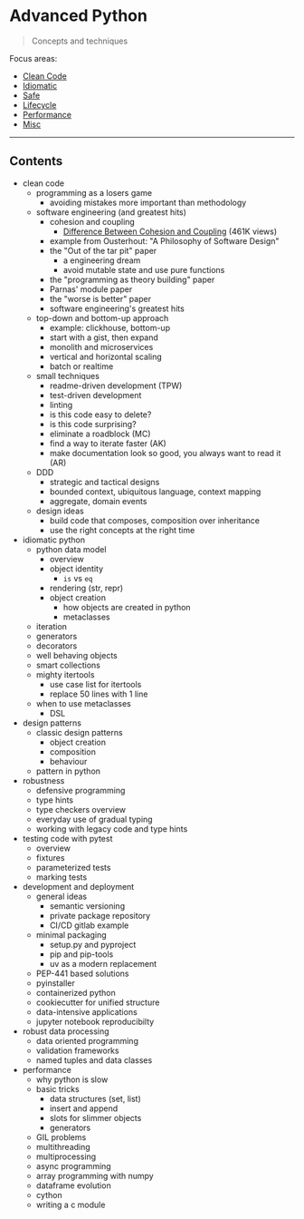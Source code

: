 # Advanced Python

> Concepts and techniques

Focus areas:

* [Clean Code](10-CleanCode.md)
* [Idiomatic](20-Idiomatic.md)
* [Safe](30-Safe.md)
* [Lifecycle](40-Lifecycle.md)
* [Performance](50-Performance.md)
* [Misc](60-Misc.md)


----

## Contents

* clean code
    * programming as a losers game
        * avoiding mistakes more important than methodology
    * software engineering (and greatest hits)
        * cohesion and coupling
            * [Difference Between Cohesion and Coupling](https://stackoverflow.com/questions/3085285/difference-between-cohesion-and-coupling) (461K views)
        * example from Ousterhout: "A Philosophy of Software Design"
        * the "Out of the tar pit" paper
            * a engineering dream
            * avoid mutable state and use pure functions
        * the "programming as theory building" paper
        * Parnas' module paper
        * the "worse is better" paper
        * software engineering's greatest hits
    * top-down and bottom-up approach
        * example: clickhouse, bottom-up
        * start with a gist, then expand
        * monolith and microservices
        * vertical and horizontal scaling
        * batch or realtime
    * small techniques
        * readme-driven development (TPW)
        * test-driven development
        * linting
        * is this code easy to delete?
        * is this code surprising?
        * eliminate a roadblock (MC)
        * find a way to iterate faster (AK)
        * make documentation look so good, you always want to read it (AR)
    * DDD
        * strategic and tactical designs
        * bounded context, ubiquitous language, context mapping
        * aggregate, domain events
    * design ideas
        * build code that composes, composition over inheritance
        * use the right concepts at the right time
* idiomatic python
    * python data model
        * overview
        * object identity
            * `is` vs `eq`
        * rendering (str, repr)
        * object creation
            * how objects are created in python
            * metaclasses
    * iteration
    * generators
    * decorators
    * well behaving objects
    * smart collections
    * mighty itertools
        * use case list for itertools
        * replace 50 lines with 1 line
    * when to use metaclasses
        * DSL
* design patterns
    * classic design patterns
        * object creation
        * composition
        * behaviour
    * pattern in python
* robustness
    * defensive programming
    * type hints
    * type checkers overview
    * everyday use of gradual typing
    * working with legacy code and type hints
* testing code with pytest
    * overview
    * fixtures
    * parameterized tests
    * marking tests
* development and deployment
    * general ideas
        * semantic versioning
        * private package repository
        * CI/CD gitlab example
    * minimal packaging
        * setup.py and pyproject
        * pip and pip-tools
        * uv as a modern replacement
    * PEP-441 based solutions
    * pyinstaller
    * containerized python
    * cookiecutter for unified structure
    * data-intensive applications
    * jupyter notebook reproducibilty
* robust data processing
    * data oriented programming
    * validation frameworks
    * named tuples and data classes
* performance
    * why python is slow
    * basic tricks
        * data structures (set, list)
        * insert and append
        * slots for slimmer objects
        * generators
    * GIL problems
    * multithreading
    * multiprocessing
    * async programming
    * array programming with numpy
    * dataframe evolution
    * cython
    * writing a c module

